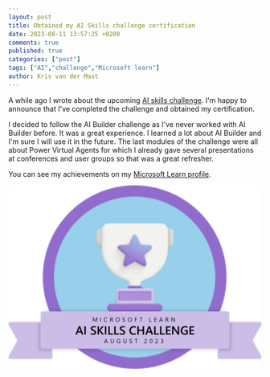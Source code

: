 ```yaml
---
layout: post
title: Obtained my AI Skills challenge certification
date: 2023-08-11 13:57:25 +0200
comments: true
published: true
categories: ["post"]
tags: ["AI","challenge","Microsoft learn"]
author: Kris van der Mast
---
```

A while ago I wrote about the upcoming [AI skills challenge][1]. I'm happy to announce that I've completed the challenge and obtained my certification.  

I decided to follow the AI Builder challenge as I've never worked with AI Builder before. It was a great experience. I learned a lot about AI Builder and I'm sure I will use it in the future. The last modules of the challenge were all about Power Virtual Agents for which I already gave several presentations at conferences and user groups so that was a great refresher.

You can see my achievements on my [Microsoft Learn profile][2].  

![AI Skills challenge certification](/images/AI_Skills_Challenge_badge.png)

[1]: /post/2023/07/13/microsoft-learn-ai-skills-challenge.html
[2]: https://learn.microsoft.com/en-us/users/krisvandermast-4209/achievements

